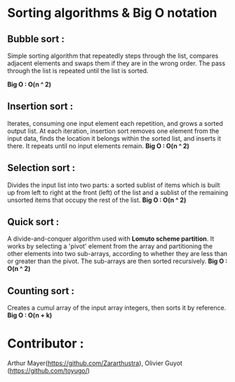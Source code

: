 # Sorting algorithms & Big O notation

## Bubble sort :
Simple sorting algorithm that repeatedly steps through the list, compares adjacent elements and swaps them if they are in the wrong order. The pass through the list is repeated until the list is sorted.

**Big O : O(n ^ 2)**

## Insertion sort :
Iterates, consuming one input element each repetition, and grows a sorted output list. At each iteration, insertion sort removes one element from the input data, finds the location it belongs within the sorted list, and inserts it there. It repeats until no input elements remain.
**Big O : O(n ^ 2)**

## Selection sort :
Divides the input list into two parts: a sorted sublist of items which is built up from left to right at the front (left) of the list and a sublist of the remaining unsorted items that occupy the rest of the list.
**Big O : O(n ^ 2)**

## Quick sort :
A divide-and-conquer algorithm used with **Lomuto scheme partition**. It works by selecting a 'pivot' element from the array and partitioning the other elements into two sub-arrays, according to whether they are less than or greater than the pivot. The sub-arrays are then sorted recursively.
**Big O : O(n ^ 2)**

## Counting sort :
Creates a cumul array of the input array integers, then sorts it by reference.
**Big O : O(n + k)**

# Contributor :

Arthur Mayer(https://github.com/Zararthustra), Olivier Guyot (https://github.com/toyugo/)
